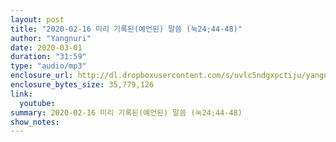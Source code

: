 ```yaml
---
layout: post
title: "2020-02-16 미리 기록된(예언된) 말씀 (눅24;44-48)"
author: "Yangnuri"
date: 2020-03-01
duration: "31:59"
type: "audio/mp3"
enclosure_url: http://dl.dropboxusercontent.com/s/uvlc5ndgxpctiju/yangnurichurch200216.mp3
enclosure_bytes_size: 35,779,126
link:
  youtube: 
summary: 2020-02-16 미리 기록된(예언된) 말씀 (눅24;44-48)
show_notes:
---
```

